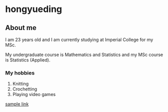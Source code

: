 # hongyueding
## About me
I am 23 years old and I am currently studying at Imperial College for my MSc.

My undergraduate course is Mathematics and Statistics and my MSc course is Statistics (Applied).
### My hobbies
1. Knitting
2. Crochetting
3. Playing video games

[sample link](https://www.example.com)
